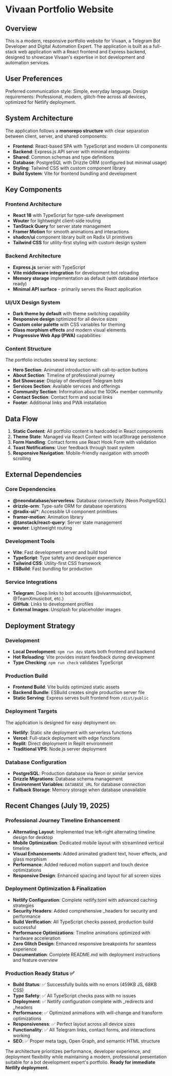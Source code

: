 # Vivaan Portfolio Website

## Overview

This is a modern, responsive portfolio website for Vivaan, a Telegram Bot Developer and Digital Automation Expert. The application is built as a full-stack web application with a React frontend and Express backend, designed to showcase Vivaan's expertise in bot development and automation services.

## User Preferences

Preferred communication style: Simple, everyday language.
Design requirements: Professional, modern, glitch-free across all devices, optimized for Netlify deployment.

## System Architecture

The application follows a **monorepo structure** with clear separation between client, server, and shared components:

- **Frontend**: React-based SPA with TypeScript and modern UI components
- **Backend**: Express.js API server with minimal endpoints
- **Shared**: Common schemas and type definitions
- **Database**: PostgreSQL with Drizzle ORM (configured but minimal usage)
- **Styling**: Tailwind CSS with custom component library
- **Build System**: Vite for frontend bundling and development

## Key Components

### Frontend Architecture
- **React 18** with TypeScript for type-safe development
- **Wouter** for lightweight client-side routing
- **TanStack Query** for server state management
- **Framer Motion** for smooth animations and interactions
- **shadcn/ui** component library built on Radix UI primitives
- **Tailwind CSS** for utility-first styling with custom design system

### Backend Architecture
- **Express.js** server with TypeScript
- **Vite middleware integration** for development hot reloading
- **Memory storage** implementation as default (with database interface ready)
- **Minimal API surface** - primarily serves the React application

### UI/UX Design System
- **Dark theme by default** with theme switching capability
- **Responsive design** optimized for all device sizes
- **Custom color palette** with CSS variables for theming
- **Glass morphism effects** and modern visual elements
- **Progressive Web App (PWA)** capabilities

### Content Structure
The portfolio includes several key sections:
- **Hero Section**: Animated introduction with call-to-action buttons
- **About Section**: Timeline of professional journey
- **Bot Showcase**: Display of developed Telegram bots
- **Services Section**: Available services and offerings
- **Community Section**: Information about the 100K+ member community
- **Contact Section**: Contact form and social links
- **Footer**: Additional links and PWA installation

## Data Flow

1. **Static Content**: All portfolio content is hardcoded in React components
2. **Theme State**: Managed via React Context with localStorage persistence
3. **Form Handling**: Contact forms use React Hook Form with validation
4. **Toast Notifications**: User feedback through toast system
5. **Responsive Navigation**: Mobile-friendly navigation with smooth scrolling

## External Dependencies

### Core Dependencies
- **@neondatabase/serverless**: Database connectivity (Neon PostgreSQL)
- **drizzle-orm**: Type-safe ORM for database operations
- **@radix-ui/***: Accessible UI component primitives
- **framer-motion**: Animation library
- **@tanstack/react-query**: Server state management
- **wouter**: Lightweight routing

### Development Tools
- **Vite**: Fast development server and build tool
- **TypeScript**: Type safety and developer experience
- **Tailwind CSS**: Utility-first CSS framework
- **ESBuild**: Fast bundling for production

### Service Integrations
- **Telegram**: Deep links to bot accounts (@vivanmusicbot, @TeamXmusicbot, etc.)
- **GitHub**: Links to development profiles
- **External Images**: Unsplash for placeholder images

## Deployment Strategy

### Development
- **Local Development**: `npm run dev` starts both frontend and backend
- **Hot Reloading**: Vite provides instant feedback during development
- **Type Checking**: `npm run check` validates TypeScript

### Production Build
- **Frontend Build**: Vite builds optimized static assets
- **Backend Bundle**: ESBuild creates single production server file
- **Static Serving**: Express serves built frontend from `/dist/public`

### Deployment Targets
The application is designed for easy deployment on:
- **Netlify**: Static site deployment with serverless functions
- **Vercel**: Full-stack deployment with edge functions  
- **Replit**: Direct deployment in Replit environment
- **Traditional VPS**: Node.js server deployment

### Database Configuration
- **PostgreSQL**: Production database via Neon or similar service
- **Drizzle Migrations**: Database schema management
- **Environment Variables**: `DATABASE_URL` for database connection
- **Fallback Storage**: Memory storage when database unavailable

## Recent Changes (July 19, 2025)

### Professional Journey Timeline Enhancement
- **Alternating Layout**: Implemented true left-right alternating timeline design for desktop
- **Mobile Optimization**: Dedicated mobile layout with streamlined vertical timeline
- **Visual Enhancements**: Added animated gradient text, hover effects, and glass morphism
- **Performance**: Added reduced motion support and touch device optimizations
- **Responsive Design**: Enhanced spacing and layout for all screen sizes

### Deployment Optimization & Finalization
- **Netlify Configuration**: Complete netlify.toml with advanced caching strategies
- **Security Headers**: Added comprehensive _headers for security and performance
- **Build Verification**: All TypeScript checks passed, production build successful
- **Performance Optimizations**: Timeline animations optimized with hardware acceleration
- **Zero Glitch Design**: Enhanced responsive breakpoints for seamless experience
- **Documentation**: Complete README.md with deployment instructions and feature overview

### Production Ready Status ✅
- **Build Status**: ✅ Successfully builds with no errors (459KB JS, 68KB CSS)
- **Type Safety**: ✅ All TypeScript checks pass with no issues
- **Deployment**: ✅ Netlify configuration complete with _redirects and _headers
- **Performance**: ✅ Optimized animations with will-change and transform optimizations
- **Responsiveness**: ✅ Perfect layout across all device sizes
- **Functionality**: ✅ All Telegram links, contact forms, and interactions working
- **SEO**: ✅ Proper meta tags, Open Graph, and semantic HTML structure

The architecture prioritizes performance, developer experience, and deployment flexibility while maintaining a modern, professional presentation suitable for a bot development expert's portfolio. **Ready for immediate Netlify deployment.**